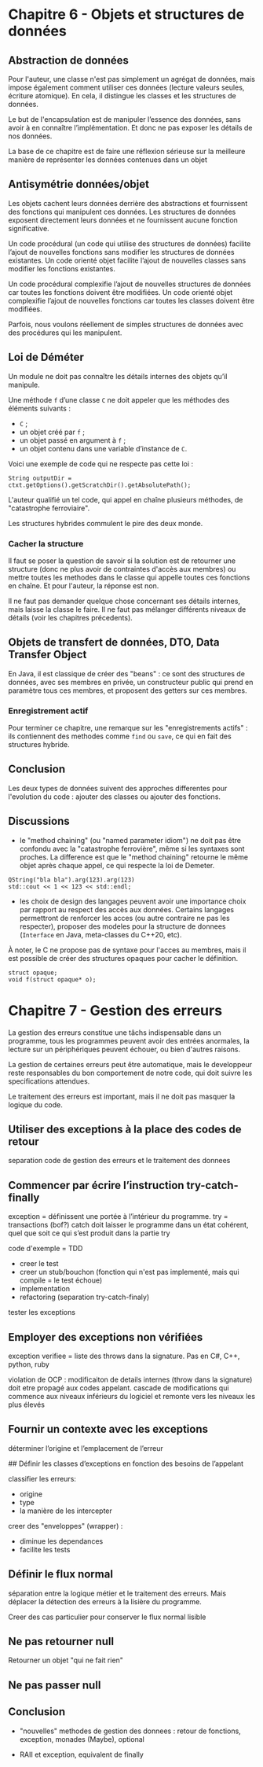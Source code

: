 
# Chapitre 6 - Objets et structures de données

## Abstraction de données

Pour l'auteur, une classe n'est pas simplement un agrégat de données, mais impose également comment utiliser ces données
(lecture valeurs seules, écriture atomique). En cela, il distingue les classes et les structures de données.

Le but de l'encapsulation est de manipuler l’essence des données, sans avoir à en connaître l’implémentation. 
Et donc ne pas exposer les détails de nos données.

La base de ce chapitre est de faire une réflexion sérieuse sur la meilleure manière de représenter les données 
contenues dans un objet

## Antisymétrie données/objet

Les objets cachent leurs données derrière des abstractions et fournissent des fonctions qui manipulent ces données. 
Les structures de données exposent directement leurs données et ne fournissent aucune fonction significative.

Un code procédural (un code qui utilise des structures de données) facilite l’ajout de nouvelles fonctions sans 
modifier les structures de données existantes. Un code orienté objet facilite l’ajout de nouvelles classes sans 
modifier les fonctions existantes.

Un code procédural complexifie l’ajout de nouvelles structures de données car toutes les fonctions doivent être 
modifiées. Un code orienté objet complexifie l’ajout de nouvelles fonctions car toutes les classes doivent être 
modifiées.

Parfois, nous voulons réellement de simples structures de données avec des procédures qui les manipulent.

## Loi de Déméter

Un module ne doit pas connaître les détails internes des objets qu’il manipule.

Une méthode `f` d’une classe `C` ne doit appeler que les méthodes des éléments suivants :

- `C` ;
- un objet créé par `f` ;
- un objet passé en argument à `f` ;
- un objet contenu dans une variable d’instance de `C`.

Voici une exemple de code qui ne respecte pas cette loi :

```
String outputDir = ctxt.getOptions().getScratchDir().getAbsolutePath(); 
```

L'auteur qualifié un tel code, qui appel en chaîne plusieurs méthodes, de "catastrophe ferroviaire".

Les structures hybrides commulent le pire des deux monde.

### Cacher la structure

Il faut se poser la question de savoir si la solution est de retourner une structure (donc ne plus avoir de
contraintes d'accès aux membres) ou mettre toutes les methodes dans le classe qui appelle toutes ces fonctions
 en chaîne. Et pour l'auteur, la réponse est non.

Il ne faut pas demander quelque chose concernant ses détails internes, mais laisse la classe le faire. 
Il ne faut pas mélanger différents niveaux de détails (voir les chapitres précedents).

## Objets de transfert de données, DTO, Data Transfer Object

En Java, il est classique de créer des "beans" : ce sont des structures de données, avec ses membres en privée, 
un constructeur public qui prend en paramètre tous ces membres, et proposent des getters sur ces membres.

### Enregistrement actif

Pour terminer ce chapitre, une remarque sur les "enregistrements actifs" : ils contiennent des methodes comme 
`find` ou `save`, ce qui en fait des structures hybride.

## Conclusion

Les deux types de données suivent des approches differentes pour l'evolution du code : ajouter des classes
ou ajouter des fonctions.

## Discussions

- le "method chaining" (ou "named parameter idiom") ne doit pas être confondu avec la "catastrophe ferrovière",
même si les syntaxes sont proches. La difference est que le "method chaining" retourne le même objet après chaque 
appel, ce qui respecte la loi de Demeter.

```
QString("bla bla").arg(123).arg(123)
std::cout << 1 << 123 << std::endl;
```

- les choix de design des langages peuvent avoir une importance choix par rapport au respect des accès aux données.
Certains langages permettront de renforcer les acces (ou autre contraire ne pas les respecter), proposer des modeles
pour la structure de donnees (`Interface` en Java, meta-classes du C++20, etc).

À noter, le C ne propose pas de syntaxe pour l'acces au membres, mais il est possible de créer des structures
opaques pour cacher le définition.

```
struct opaque;
void f(struct opaque* o);
```


# Chapitre 7 - Gestion des erreurs

La gestion des erreurs constitue une tâchs indispensable dans un programme, tous les programmes peuvent
avoir des entrées anormales, la lecture sur un périphériques peuvent échouer, ou bien d'autres raisons.

La gestion de certaines erreurs peut être automatique, mais le developpeur reste responsables du bon 
comportement de notre code, qui doit suivre les specifications attendues.

Le traitement des erreurs est important, mais il ne doit pas masquer la logique du code.


## Utiliser des exceptions à la place des codes de retour

separation code de gestion des erreurs et le traitement des donnees

## Commencer par écrire l’instruction try-catch-finally

exception = définissent une portée à l’intérieur du programme. try = transactions (bof?)
catch doit laisser le programme dans un état cohérent, quel que soit ce qui s’est produit dans la partie try

code d'exemple = TDD
- creer le test
- creer un stub/bouchon (fonction qui n'est pas implementé, mais qui compile = le test échoue)
- implementation
- refactoring (separation try-catch-finaly)

tester les exceptions

## Employer des exceptions non vérifiées

exception verifiee = liste des throws dans la signature. Pas en C#, C++, python, ruby

violation de OCP : modificaiton de details internes (throw dans la signature) doit etre propagé aux codes appelant. cascade de modifications qui commence aux niveaux inférieurs du logiciel et remonte vers les niveaux les plus élevés

## Fournir un contexte avec les exceptions

déterminer l’origine et l’emplacement de l’erreur

## Définir les classes d’exceptions en fonction des besoins de l’appelant

classifier les erreurs:
- origine
- type
- la manière de les intercepter

creer des "enveloppes" (wrapper) :
- diminue les dependances
- facilite les tests

## Définir le flux normal

séparation entre la logique métier et le traitement des erreurs. Mais déplacer la détection des erreurs à la lisière du programme.

Creer des cas particulier pour conserver le flux normal lisible

## Ne pas retourner null

Retourner un objet "qui ne fait rien"

## Ne pas passer null

## Conclusion


- "nouvelles" methodes de gestion des donnees : retour de fonctions, exception, monades (Maybe), optional

- RAII et exception, equivalent de finally





